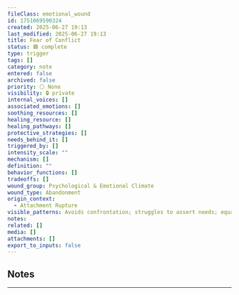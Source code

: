```yaml
---
fileClass: emotional_wound
id: 1751069590324
created: 2025-06-27 19:13
last_modified: 2025-06-27 19:13
title: Fear of Conflict
status: 🟩 complete
type: trigger
tags: []
category: note
entered: false
archived: false
priority: ⚪ None
visibility: 🔒 private
internal_voices: []
associated_emotions: []
soothing_resources: []
healing_resource: []
healing_pathways: []
protective_strategies: []
needs_behind_it: []
triggered_by: []
intensity_scale: ""
mechanism: []
definition: ""
behavior_functions: []
tradeoffs: []
wound_group: Psychological & Emotional Climate
wound_type: Abandonment
origin_context:
  - Attachment Rupture
visible_patterns: Avoids confrontation; struggles to assert needs; equates conflict with rejection
notes: 
related: []
media: []
attachments: []
export_to_inputs: false
---
```


## Notes
---


